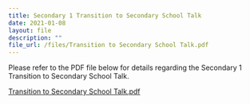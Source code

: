 ```yaml
---
title: Secondary 1 Transition to Secondary School Talk
date: 2021-01-08
layout: file
description: ""
file_url: /files/Transition to Secondary School Talk.pdf
---
```


Please refer to the PDF file below for details regarding the Secondary 1 Transition to Secondary School Talk.  
  
[Transition to Secondary School Talk.pdf](https://www-bpghs-moe-edu-sg-admin.cwp.sg/qql/slot/u148/BPGHS%202021/Announcements%20&%20Updates/Transition%20to%20Secondary%20School%20Talk.pdf)